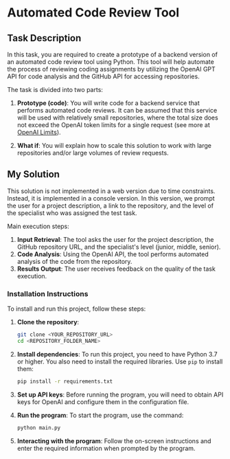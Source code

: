 # Automated Code Review Tool

## Task Description

In this task, you are required to create a prototype of a backend version of an automated code review tool using Python. This tool will help automate the process of reviewing coding assignments by utilizing the OpenAI GPT API for code analysis and the GitHub API for accessing repositories.

The task is divided into two parts:

1. **Prototype (code)**: You will write code for a backend service that performs automated code reviews. It can be assumed that this service will be used with relatively small repositories, where the total size does not exceed the OpenAI token limits for a single request (see more at [OpenAI Limits](https://platform.openai.com/settings/organization/limits)).

2. **What if**: You will explain how to scale this solution to work with large repositories and/or large volumes of review requests.

## My Solution

This solution is not implemented in a web version due to time constraints. Instead, it is implemented in a console version. In this version, we prompt the user for a project description, a link to the repository, and the level of the specialist who was assigned the test task.

Main execution steps:
1. **Input Retrieval**: The tool asks the user for the project description, the GitHub repository URL, and the specialist's level (junior, middle, senior).
2. **Code Analysis**: Using the OpenAI API, the tool performs automated analysis of the code from the repository.
3. **Results Output**: The user receives feedback on the quality of the task execution.

### Installation Instructions

To install and run this project, follow these steps:

1. **Clone the repository**:
   ```bash
   git clone <YOUR_REPOSITORY_URL>
   cd <REPOSITORY_FOLDER_NAME>
   ```

2. **Install dependencies**:
   To run this project, you need to have Python 3.7 or higher. You also need to install the required libraries. Use `pip` to install them:
   ```bash
   pip install -r requirements.txt
   ```

3. **Set up API keys**:
   Before running the program, you will need to obtain API keys for OpenAI and configure them in the configuration file.

4. **Run the program**:
   To start the program, use the command:
   ```bash
   python main.py
   ```

5. **Interacting with the program**:
   Follow the on-screen instructions and enter the required information when prompted by the program.
